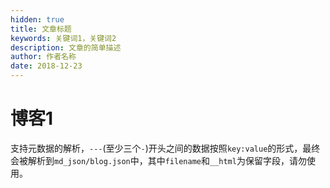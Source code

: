 ```yaml
---
hidden: true
title: 文章标题
keywords: 关键词1，关键词2
description: 文章的简单描述
author: 作者名称
date: 2018-12-23
---
```


# 博客1

支持元数据的解析，`---`(至少三个`-`)开头之间的数据按照`key:value`的形式，最终会被解析到`md_json/blog.json`中，其中`filename`和`__html`为保留字段，请勿使用。
